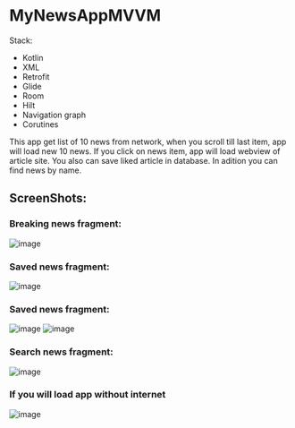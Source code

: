 # MyNewsAppMVVM

Stack:
- Kotlin
- XML
- Retrofit
- Glide
- Room
- Hilt
- Navigation graph
- Corutines

This app get list of 10 news from network, when you scroll till last item, app will load new 10 news. If you click on news item, app will load webview of article site. You also can save liked article in database. In adition you can find news by name.

## ScreenShots:

### Breaking news fragment:
![image](https://user-images.githubusercontent.com/100340546/185949949-98df9dc5-89a6-41a5-857d-4e2ad132c2f3.png)

### Saved news fragment:
![image](https://user-images.githubusercontent.com/100340546/185950311-eb79d2c3-c958-41c1-a682-34691b3f530f.png)

### Saved news fragment:
![image](https://user-images.githubusercontent.com/100340546/185950484-f11e6ed7-18f3-4bb7-a2bf-622f2d73224a.png)
![image](https://user-images.githubusercontent.com/100340546/185950531-596a4a6c-ad12-4e90-bbef-a6dd25d1af2f.png)

### Search news fragment:
![image](https://user-images.githubusercontent.com/100340546/185950728-5241a8b5-12c7-48b0-91f1-aecf61c72ac0.png)

### If you will load app without internet
![image](https://user-images.githubusercontent.com/100340546/185951155-b3d67715-9d63-4e13-8909-26954173b5af.png)
